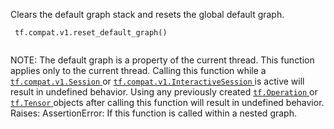 Clears the default graph stack and resets the global default graph.



```
 tf.compat.v1.reset_default_graph()
 
```

NOTE: The default graph is a property of the current thread. This
function applies only to the current thread.  Calling this function while
a [ `tf.compat.v1.Session` ](https://tensorflow.google.cn/api_docs/python/tf/compat/v1/Session) or [ `tf.compat.v1.InteractiveSession` ](https://tensorflow.google.cn/api_docs/python/tf/compat/v1/InteractiveSession) is active will
result in undefined
behavior. Using any previously created [ `tf.Operation` ](https://tensorflow.google.cn/api_docs/python/tf/Operation) or [ `tf.Tensor` ](https://tensorflow.google.cn/api_docs/python/tf/Tensor) objects
after calling this function will result in undefined behavior.
Raises:
  AssertionError: If this function is called within a nested graph.

